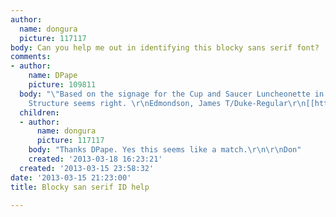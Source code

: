 ```yaml
---
author:
  name: dongura
  picture: 117117
body: Can you help me out in identifying this blocky sans serif font?
comments:
- author:
    name: DPape
    picture: 109811
  body: "\"Based on the signage for the Cup and Saucer Luncheonette in New York\".
    Structure seems right. \r\nEdmondson, James T/Duke-Regular\r\n[[http://www.losttype.com/font/?name=duke]]\r\n[img:sites/default/files/old-images/food1_4376.jpg]"
  children:
  - author:
      name: dongura
      picture: 117117
    body: "Thanks DPape. Yes this seems like a match.\r\n\r\nDon"
    created: '2013-03-18 16:23:21'
  created: '2013-03-15 23:58:32'
date: '2013-03-15 21:23:00'
title: Blocky san serif ID help

---
```

